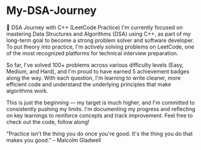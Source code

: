 # My-DSA-Journey

🚀 DSA Journey with C++ (LeetCode Practice)
I'm currently focused on mastering Data Structures and Algorithms (DSA) using C++, as part of my long-term goal to become a strong problem solver and software developer. To put theory into practice, I'm actively solving problems on LeetCode, one of the most recognized platforms for technical interview preparation.

So far, I've solved 100+ problems across various difficulty levels (Easy, Medium, and Hard), and I'm proud to have earned 5 achievement badges along the way. With each question, I'm learning to write cleaner, more efficient code and understand the underlying principles that make algorithms work.

This is just the beginning — my target is much higher, and I'm committed to consistently pushing my limits. I'm documenting my progress and reflecting on key learnings to reinforce concepts and track improvement. Feel free to check out the code, follow along!

"Practice isn't the thing you do once you're good. It's the thing you do that makes you good." – Malcolm Gladwell
